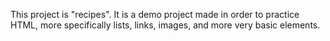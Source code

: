This project is "recipes". It is a demo project made in order to practice HTML, more specifically lists, links, images, and more very basic elements.